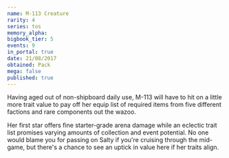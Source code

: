 ```yaml
---
name: M-113 Creature
rarity: 4
series: tos
memory_alpha:
bigbook_tier: 5
events: 9
in_portal: true
date: 21/08/2017
obtained: Pack
mega: false
published: true
---
```


Having aged out of non-shipboard daily use, M-113 will have to hit on a little more trait value to pay off her equip list of required items from five different factions and rare components out the wazoo.

Her first star offers fine starter-grade arena damage while an eclectic trait list promises varying amounts of collection and event potential. No one would blame you for passing on Salty if you're cruising through the mid-game, but there's a chance to see an uptick in value here if her traits align.
